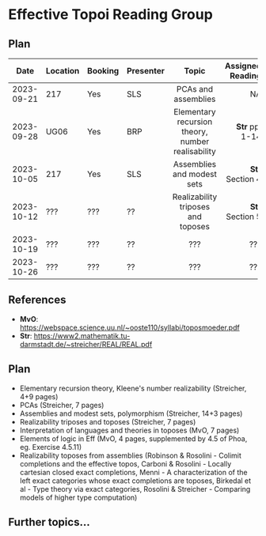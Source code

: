# Effective Topoi Reading Group

## Plan

| Date       | Location | Booking | Presenter |     Topic                                           |  Assigned Reading | Meeting summary |
|------------|----------| ------- | --------- |:--------------------------------------------------: |------------------:|---------------- |
| 2023-09-21 |  217     | Yes     | SLS       | PCAs and assemblies                                 | NA                | [Meeting #1][1] |
| 2023-09-28 |  UG06    | Yes     | BRP       | Elementary recursion theory, number realisability   | **Str** pp. 1-14  |                 |
| 2023-10-05 |  217     | Yes     | SLS       | Assemblies and modest sets                          | **Str** Section 4 |                 |
| 2023-10-12 |  ???     | ???     | ??        | Realizability triposes and toposes                  | **Str** Section 5 |                 |
| 2023-10-19 |  ???     | ???     | ??        | ???                                                 | ???               |                 |
| 2023-10-26 |  ???     | ???     | ??        | ???                                                 | ???               |                 |

## References

- **MvO**: https://webspace.science.uu.nl/~ooste110/syllabi/toposmoeder.pdf
- **Str**: https://www2.mathematik.tu-darmstadt.de/~streicher/REAL/REAL.pdf

## Plan

- Elementary recursion theory, Kleene's number realizability (Streicher, 4+9 pages)
- PCAs (Streicher, 7 pages)
- Assemblies and modest sets, polymorphism (Streicher, 14+3 pages)
- Realizability triposes and toposes (Streicher, 7 pages)
- Interpretation of languages and theories in toposes (MvO, 7 pages)
- Elements of logic in Eff (MvO, 4 pages, supplemented by 4.5 of Phoa, eg. Exercise 4.5.11)
- Realizability toposes from assemblies (Robinson & Rosolini - Colimit completions and the effective topos, Carboni & Rosolini - Locally cartesian closed exact completions, Menni - A characterization of the left exact categories whose exact completions are toposes, Birkedal et al - Type theory via exact categories, Rosolini & Streicher - Comparing models of higher type computation)

## Further topics...

[1]: https://ayberkt.github.io/effective-topoi-meeting-2023-09-21.html
